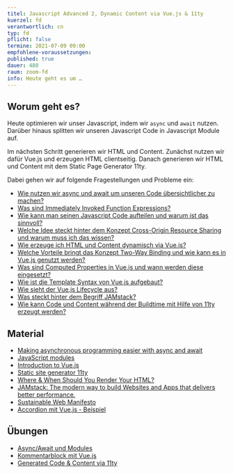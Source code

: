 ```yaml
---
titel: Javascript Advanced 2, Dynamic Content via Vue.js & 11ty
kuerzel: fd
verantwortlich: cn
typ: fd
pflicht: false
termine: 2021-07-09 09:00
empfohlene-voraussetzungen: 
published: true
dauer: 480
raum: zoom-fd
info: Heute geht es um …
---
```


## Worum geht es?

Heute optimieren wir unser Javascript, indem wir `async` und `await` nutzen. Darüber hinaus splitten wir unseren Javascript Code in Javascript Module auf. 

Im nächsten Schritt generieren wir HTML und Content. Zunächst nutzen wir dafür Vue.js und erzeugen HTML clientseitig. Danach generieren wir HTML und Content mit dem Static Page Generator 11ty. 

Dabei gehen wir auf folgende Fragestellungen und Probleme ein:

- [Wie nutzen wir async und await um unseren Code übersichtlicher zu machen?](https://developer.mozilla.org/en-US/docs/Learn/JavaScript/Asynchronous/Async_await)
- [Was sind Immediately Invoked Function Expressions?](https://www.mediaevent.de/javascript/self-executing-functions.html)
- [Wie kann man seinen Javascript Code aufteilen und warum ist das sinnvoll?](https://developer.mozilla.org/en-US/docs/Web/JavaScript/Guide/Modules)
- [Welche Idee steckt hinter dem Konzept Cross-Origin Resource Sharing und warum muss ich das wissen?](https://developer.mozilla.org/de/docs/Web/HTTP/CORS)
- [Wie erzeuge ich HTML und Content dynamisch via Vue.js?](https://vuejs.org/v2/guide/)
- [Welche Vorteile bringt das Konzept Two-Way Binding und wie kann es in Vue.js genutzt werden?](https://www.digitalocean.com/community/tutorials/vuejs-v-model-two-way-binding)
- [Was sind Computed Properties in Vue.js und wann werden diese eingesetzt?](https://vuejs.org/v2/guide/computed.html)
- [Wie ist die Template Syntax von Vue.js aufgebaut?](https://vuejs.org/v2/guide/syntax.html)
- [Wie sieht der Vue.js Lifecycle aus?](https://vuejs.org/v2/guide/instance.html#Lifecycle-Diagram)
- [Was steckt hinter dem Begriff JAMstack?](https://jamstack.org/)
- [Wie kann Code und Content während der Buildtime mit Hilfe von 11ty erzeugt werden?](https://www.11ty.dev/)

## Material
- [Making asynchronous programming easier with async and await](https://developer.mozilla.org/en-US/docs/Learn/JavaScript/Asynchronous/Async_await)
- [JavaScript modules](https://developer.mozilla.org/en-US/docs/Web/JavaScript/Guide/Modules)
- [Introduction to Vue.js](https://vuejs.org/v2/guide/)
- [Static site generator 11ty](https://www.11ty.dev/)
- [Where & When Should You Render Your HTML?](https://dev.to/fllstck/where-when-should-you-render-your-html-41b5)
- [JAMstack: The modern way to build Websites and Apps that delivers better performance.](https://jamstack.org/)
- [Sustainable Web Manifesto](https://www.sustainablewebmanifesto.com/)
- [Accordion mit Vue.js - Beispiel](https://github.com/th-koeln/mi-bachelor-webdevelopment/raw/master/material/frontend-development/vue-js-accordion.zip)

## Übungen
* [Async/Await und Modules](/mi-bachelor-webdevelopment/assignments/js-async-await-modules/)
* [Kommentarblock mit Vue.js](/mi-bachelor-webdevelopment/assignments/js-vue-js-kommentarblock/)
* [Generated Code & Content via 11ty](/mi-bachelor-webdevelopment/assignments/generated-content/)
